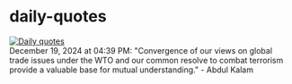 # daily-quotes
[![Daily quotes](https://github.com/ceepu8/daily-quotes/actions/workflows/daily-quote.yml/badge.svg)](https://github.com/ceepu8/daily-quotes/actions/workflows/daily-quote.yml)<br/>
December 19, 2024 at 04:39 PM: "Convergence of our views on global trade issues under the WTO and our common resolve to combat terrorism provide a valuable base for mutual understanding." - Abdul Kalam
